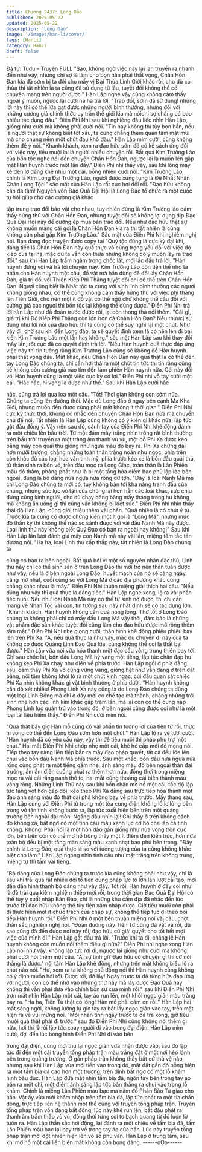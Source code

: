 ```yaml
---
title: Chương 2437: Long Đảo
published: 2025-05-22
updated: 2025-05-22
description: 'Long Đảo'
image: '/images/han-li/cover/'
tags: [HanLi]
category: HanLi
draft: false
---
```


Đả tự: Tudu – Truyện FULL
"Sao, không ngờ việc này lại lan truyền ra nhanh đến như vậy,
nhưng chỉ sợ là làm cho bọn hắn phải thất vọng, Chân Hồn Đan
kia đã sớm bị ta đổi cho mấy vị Đại Thừa Linh Giới khác rồi, cho
dù có thừa thì tất nhiên là ta cũng đã sử dụng từ lâu, tuyệt đối
không thể có chuyện mang trên người được." Hàn Lập nghe vậy
cũng không cảm thấy ngoài ý muốn, ngược lại cười ha ha trả lời.
"Trao đổi, sớm đã sử dụng! những lời này thì có thể lừa gạt được
những người bình thường, nhưng đối với những cường giả chính
thức uy trấn thế giới kia mà nóichỉ sợ chẳng có bao nhiêu tác
dụng đâu." Điền Phi Nhi sau khi nghiêng đầu liếc nhìn Hàn Lập,
giống như cười mà không phải cười nói.
"Tin hay không thì tùy bọn hắn, nếu là người thật sự không biết
tốt xấu, ta cũng chẳng thèm quan tâm mặt mũi mà cho chúng
nếm một chút đau khổ đâu." Hàn Lập mỉm cười, cũng không thèm
để ý nói.
"Khanh khách, xem ra đạo hữu sớm đã có kế sách ứng đối với
việc này, tiểu muội lại là người nhiều chuyện rồi. Bất quá Kim
Trưởng Lão của bổn tộc nghe nói đến chuyện Chân Hồn Đan,
ngược lại là muốn lén gặp mặt Hàn huynh trước một lần đấy."
Điền Phi nhi thấy vậy, sau khi lông mày kẻ đen lơ đãng khẽ nhíu
một cái, bỗng nhiên cười nói.
"Kim Trưởng Lão, chính là Kim Long Đại Trưởng Lão, người
được xưng tụng là Đệ Nhất Nhân Chân Long Tộc!" sắc mặt của
Hàn Lập rốt cục hơi đổi rồi.
"Đạo hữu không cần đa tâm! Nguyên vốn Đạo Quả Đại Hội là
Long Đảo tổ chức ra một cuộc tụ hội giúp cho các cường giả khác

tập trung trao đổi bảo vật cho nhau, tuy nhiên đúng là Kim Trưởng
lão cảm thấy hứng thú với Chân Hồn Đan, nhưng tuyệt đối sẽ
không lợi dụng dịp Đạo Quả Đại Hội này để cưỡng ép mua bán
trao đổi. Nếu như đạo hữu thật sự không muốn mang cái gọi là
Chân Hồn Đan kia ra thì tất nhiên là cũng không cần phải gặp Kim
Trưởng Lão." Sắc mặt của Điền Phi Nhi nghiêm nghị nói. Bạn
đang đọc truyện được copy tại
"Quý tộc đúng là cực kỳ đại khí, đáng tiếc là Chân Hồn Đan này
quả thực vô cùng trọng yếu đối với việc độ kiếp của tại hạ, mặc
dù ta vẫn còn thừa nhưng không có ý muốn lấy ra trao đổi." sau
khi Hàn Lập trầm ngâm trong chốc lát, mới lắc đầu trả lời.
"Hàn huynh đừng vội vã trả lời chuyện này. Kim Trưởng Lão còn
tiện thể nhờ ta nhắn cho Hàn huynh một câu, đồ vật mà hắn dùng
để đổi lấy Chân Hồn Đan, giá trị đối với Thiên Kiếp Phi Thăng
tuyệt đối chỉ có thể trên Chân Hồn Đan. Ngươi cũng biết là Nhất
tộc ta cùng với sinh linh bình thường các ngươi không giống
nhau, có thể cũng không cảm thấy hứng thú với việc phi thăng lên
Tiên Giới, cho nên một ít đồ vật có thể ngộ chứ không thể cầu đối
với cường giả các ngươi thì bổn tộc lại không thể dùng được."
Điền Phi Nhi trả lời hàn Lập như đã đoán trước được rồi, lại còn
thong thả nói thêm.
"Cái gì, giá trị khi Độ Kiếp Phi Thăng còn lớn hơn cả Chân Hồn
Đan? Nếu thưucj sự đúng như lời nói của đạo hữu thì ta cũng có
thể suy nghĩ lại một chút. Như vậy đi, chờ sau khi đến Long đảo,
ta sẽ quyết định xem là có nên lén đi bái kiến Kim Trưởng Lão
một lần hay không." sắc mặt Hàn Lập sau khi thay đổi mấy lần, rốt
cục đã có quyết định trả lời.
"Nếu Hàn huynh quả thực đáp ứng việc này thì tin tưởng rằng
Kim Trưởng Lão cũng sẽ không để Hàn huynh phải thất vọng đâu.
Mặt khác, nếu Chân Hồn Đan này quả thật là có thể đến tay Long
Đảo chúng ta, chỉ cần hơi thả ra một chút tin tức thì tin rằng cũng
sẽ không còn cường giả nào tìm đến làm phiền Hàn huynh nữa.
Cái này đối với Hàn huynh cũng là một việc cực kỳ có lợi." Điền
Phi nhi vỗ tay cười một cái.
"Hắc hắc, hi vọng là được như thế." Sau khi Hàn Lập cười hắc

hắc, cũng trả lời qua loa một câu.
"Tốt! Thời gian không còn sớm nữa. Chúng ta cũng lên đường
thôi. Mặc dù Long đảo ở ngay bên cạnh Ma Kha Giới, nhưng
muốn đến được cũng phải mất không ít thời gian." Điền Phi Nhi
cực kỳ thức thời, không có nhắc đến chuyện Chân Hồn Đan nữa
mà chuyển chủ đề nói.
Tất nhiên là Hàn Lập cũng không có ý kiến gì khác nữa, lập tức
gật đầu đồng ý.
Vậy nên sau đó, cánh tay của Điền Phi Nhi khẽ động đánh ra một
chiêu lên bầu trời.
Từ một đám mây trắng nhìn trông rất bình thường trên bầu trời
truyền ra một tràng âm thanh vù vù, một cỗ Phi Xa được kéo
bằng mấy con quái thú giống như ngựa màu đỏ bay ra.
Phi Xa chừng dài hơn mười trượng, chẳng những toàn thân trắng
noãn như ngọc, phía trên còn khắc đủ các loại hoa văn tinh mỹ,
phía trước kéo xe là bốn đầu quái thú, từ thân sinh ra bốn vó, trên
đầu mọc ra Long Giác, toàn thân là Lân Phiến màu đỏ thẫm,
phảng phất như là bị một tầng hỏa diễm bao phủ lập lòe bên
ngoài, đúng là bộ dáng nửa ngựa nửa rồng dữ tợn.
"Đây là loài Nanh Mã mà chỉ Long Đảo chúng ta mới có, tuy
không bàn tới khả năng tranh đấu của chúng, nhưng sức lực vô
tận của chúng lại hơn hẳn các loài khác, sức chịu đựng cũng kinh
người, cho dù chạy băng băng mấy tháng trong hư không mà
không ăn uống gì thì cũng vẫn không bị kiệt sức." Điền Phi nhi
nhìn thấy thái độ Hàn Lập, cũng giới thiệu thêm vài phần.
"Quả nhiên là có chút ý tứ. Trước kia ta cũng có được chứng kiến
một ít gọi là "Long Mã", nhưng mức độ thần kỳ thì không thể nào
so sánh được với vài đầu Nanh Mã này được. Loại linh thú này
không biết Quý Đảo có bán ra ngoài hay không!" Sau khi Hàn Lập
lần lượt đánh giá mấy con Nanh mã này vài lần, miệng tấm tắc
tán dương nói.
"Ha ha, loại Linh thú cấp thấp này, tất nhiên là Long Đảo chúng ta

cũng có bán ra bên ngoài. Bất quả bởi vì một số nguyên nhân đặc
thù, Linh thú này chỉ có thể sinh sản ở trên Long Đảo thì mới trở
nên thần tuấn được như vậy, nếu là ở bên ngoài Long Đảo, huyết
mạch của nó sẽ càng ngày càng mờ nhạt, cuối cùng so với Long
Mã ở các địa phương khác cũng chẳng khác nhau là mấy." Điền
Phi Nhi thuận miệng giải thích hai câu.
"Nếu đúng như vậy thì quả thực là đáng tiếc." Hàn Lập nghe
xong, lộ ra vài phần tiếc nuối.
Nếu như loài Nanh Mã này có thể tự sinh nở được, thì chỉ cần
mang về Nhan Tộc vài con, tin tưởng sau này nhất định sẽ có tác
dụng lớn.
"Khanh khách, Hàn huynh không cần quá nóng lòng. Thứ tốt ở
Long Đảo chúng ta không phải chỉ có mấy đầu Long Mã vậy thôi,
đảm bảo là những vật phẩm đặc sản khác tuyệt đối cũng làm cho
đạo hữu được mở rộng thêm tầm mắt." Điền Phi Nhi nhẹ giọng
cười, thân hình khẽ động phiêu phiêu bay lên trên Phi Xa.
"A, nếu quả thực là như vậy, mặc dù chuyến đi này của ta không
có được Quảng Linh Đạo Quả kia, cũng không thể coi là thất bại
được." Hàn Lập vừa nói vừa hóa thành một đạo cầu vồng trùng
thiên bay tới.
Chỉ sau chốc lát, bốn đầu Long Mã hý vang một tiếng, lập tức
chân đạp hư không kéo Phi Xa chạy như điên về phía trước.
Hàn Lập ngồi ở phía đằng sau, cảm thấy Phi Xa vô cùng vững
vàng, giống hệt như vẫn đang ở trên đất bằng, nội tâm không khỏi
lộ ra một chút kinh ngạc, cúi đầu quan sát chiếc Phi Xa nhìn
không khác gì vật bình thường ở phía dưới.
"Hàn huynh không cần dò xét nhiều! Phong Linh Xa này cũng là
do Long Đảo chúng ta dùng một loại Linh Đồng mà chỉ ở đây mới
có chế tạo mà thành, chẳng những trời sinh nhẹ hơn các linh kim
khác gấp trăm lần, mà lại còn có thể dung nạp Phong Linh lực
quán trú vào trong đó, ở bên ngoài cũng được coi như là một loại
tài liệu hiếm thấy." Điền Phi Nhicười mỉm nói.

"Quả thật bây giờ Hàn mỗ cũng có vài phần tin tưởng lời của tiên
tử rồi, thực hi vọng có thể đến Long Đảo sớm hơn một chút." Hàn
Lập lộ ra vẻ tươi cười.
"Hàn huynh đã có yêu cầu này, vậy thì để tiểu muội thi pháp phụ
trợ một chút." Hai mắt Điền Phi Nhi chớp nhẹ một cái, khẽ hé cặp
môi đỏ mọng nói.
Tiếp theo tay nàng liên tiếp bắn ra mấy đạo pháp quyết, tất cả đều
lóe lên chui vào bốn đầu Nanh Mã phía trước.
Sau một khắc, bốn đầu nửa ngựa nửa rồng cùng phát ra một
tiếng gầm nhẹ, ánh sáng màu đỏ bên ngoài thân đại trướng, ầm
ầm điên cuồng phát ra thêm hơn nửa, đồng thời trong miệng mọc
ra vài cái răng nanh thô to, hai mắt cũng thoáng cái biến thành
màu vàng ròng.
Những Linh Thú này sau khi bốn chân mơ hồ một cái, tốc độ lập
tức tăng vọt hơn gấp đôi, kéo theo Phi Xa đằng sau trực tiếp hóa
thành một đạo ánh sáng màu đỏ thật dài phá không bay về phía
trước.
Mấy tháng sau, Hàn Lập cùng với Điền Phi từ trong một tòa cung
điện khổng lồ lơ lửng bên trong vô tận tinh không bước ra, lập tức
xuất hiện bên trên một quảng trường bên ngoài đại môn.
Ngẩng đầu nhìn lại!
Chỉ thấy ở trên không cách đó không xa, bất ngờ có một tinh cầu
màu xanh lục cơ hồ che lấp cả tinh không.
Không! Phải nói là một hòn đảo gần giống như nửa vòng tròn cực
lớn, bên trên còn có thể mơ hồ trông thấy một ít điểm đen kiến
trúc, hơn nữa toàn bộ đều bị một tầng màn sáng màu xanh nhạt
bao phủ bên trong.
"Đây chính là Long Đảo, quả thực là so với tưởng tượng của ta
cũng không khác biệt cho lắm." Hàn Lập ngóng nhìn tinh cầu như
mặt trăng trên không trung, miệng tự thì tầm vài tiếng.

"Bộ dáng của Long Đảo chúng ta trước kia cũng không phải như
vậy, chỉ là sau khi trải qua rất nhiều đời tổ tiên dùng pháp lực to
lơn lần lượt cải tạo, mới dần dần hình thành bộ dáng như vậy
đấy. Tốt rồi, Hàn huynh ở đây coi như là đã trải qua kiểm nghiệm
thiếp mời rồi, trong thời gian Đạo Quả Đại Hội có thể tùy ý xuất
nhập Bản Đảo, chỉ là những khu cấm địa đã nhắc đến lúc trước
thì đạo hữu không thể tùy tiện xâm nhập được. Giờ tiểu muội còn
phải đi thực hiện một ít chức trách của chấp sự, không thể tiếp
tục đi theo bồi tiếp Hàn huynh rồi." Điền Phi Nhi ở một bên thuận
miệng nói vài câu, chợt thần sắc nghiêm nghị nói.
"Đoạn đường này Tiên Tử cũng đã vất vả rồi, dù sao cũng đã đến
được nơi này rồi, đạo hữu cứ giải quyết cho tốt hết mọi việc của
mình đi." Hàn Lập gật đầu trả lời.
"Trước khi ta đi, chẳng lẽ Hàn huynh không còn muốn nói thêm
điều gì nữa?" Điền Phi nhi nghe xong Hàn Lập nói như vậy, không
lập tức rời đi, ngược lại giống như cười mà không phải cười hỏi
thêm một câu.
"A, sự tình gì? Đạo hữu có chuyện gì thì cứ nói thẳng là được."
nội tâm Hàn Lập khẽ động, nhưng trên mặt không biểu lộ ra chút
nào nói.
"Hừ, xem ra ta không chủ động nói thì Hàn huynh cũng không có
ý định muốn hỏi rồi. Được rồi, đỡ lấy! Ngày trước ta đã từng hứa
đáp ứng với ngươi, còn có thể nhờ vào những thứ này mà lấy
được Đạo Quả hay không thì vẫn phải dựa vào chính bổn sự của
mình rồi." sau khi Điền Phi Nhi trợn mắt nhìn Hàn Lập một cái, tay
áo run lên, một khối ngọc giản màu trắng bay ra.
"Ha ha, Tiên Tử thật có lòng! Hàn mỗ phải cám ơn rồi." Hàn Lập
hai mắt sáng ngời, không lưỡng lự giơ tay ra bắt lấy ngọc giản
vào tay, trên mặt hiện ra vẻ vui mừng nói.
"Mối nhân tình ngày trước ta đã trả xong, giờ tiểu muội quả thật
phải đi trước." sau đó Điền Phi Nhi cũng không nói thêm gì nữa,
hơi thi lễ rồi lập tức xoay người đi vào trong đại điện.
Hàn Lập mỉm cười, đợi đến lúc bóng hình Điền Phi Nhi đi vào bên

trong đại điện, cũng mới thu lại ngọc giản vừa nhận được vào,
sau đó lập tức đi đến một cái truyền tống pháp trận màu trắng đặt
ở một nơi hẻo lánh bên trong quảng trường.
Ở gần pháp trận không thấy bất cứ thủ vệ nào, nhưng sau khi
Hàn Lập vừa mới tiến vào trong đó, mặt đất gần đó bỗng hiện ra
một tấm bia đá cao hơn một trượng, trên đỉnh bất ngờ có một lỗ
khảm hình bầu dục.
Hàn Lập đưa mắt nhìn tấm bia đá, ngón tay bên trong tay áo bắn
ra một chỉ, một điểm ánh sáng lập tức bắn thẳng ra chui vào trong
lỗ khảm.
Chính là miếng Lân Phiến màu bạc mà năm đó Phàn Bào Tử giao
cho hắn.
Vật ấy vừa mới khảm nhập trên tấm bia đá, lập tức phát ra một tia
chấn động, trực tiếp liên hệ thành một thể cùng với truyền tống
pháp trận.
Truyền tống pháp trận vốn đang bất động, lúc này khẽ run lên, bắt
đầu phát ra thanh âm trầm thấp vù vù, đồng thời từng sợi tơ bạch
quang từ đó lượn lờ tuôn ra.
Hàn Lập thần sắc hơi động, lại đánh ra một chiêu về tấm bia đá,
tấm Lân Phiến màu bạc lại bay trở về trong tay áo của hắn.
Lúc này truyền tống pháp trận mới đột nhiên hiện lên vô số phù
văn. Hàn Lập ở trung tâm, sau khi mơ hồ một cái liền biến mất
không còn bóng dáng.
------oOo------
